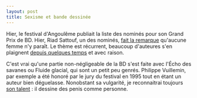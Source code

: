 ```yaml
---
layout: post
title: Sexisme et bande dessinée
---
```

Hier, le festival d'Angoulême publiait la liste des nominés pour son
Grand Prix de BD. Hier, Riad Sattouf, un des nominés,
[fait la remarque](https://www.facebook.com/riadsattouf/posts/10153530599353052)
qu'aucune femme n'y paraît. Le thème est récurrent, beaucoup
d'auteures s'en plaignent
[depuis quelques temps](http://bdegalite.org/category/blog/) et avec
raison.

C'est vrai qu'une partie non-négligeable de la BD s'est faite avec
l'Écho des savanes ou Fluide glacial, qui sont un petit peu genrés.
Philippe Vuillemin, par exemple a été honoré par le jury du festival en
1995 tout en étant un auteur bien déguelasse. Nonobstant sa vulgarité,
je reconnaitrai toujours [son talent](http://bdtheque.com/main.php?bdid=169) :
il dessine des penis comme personne.
